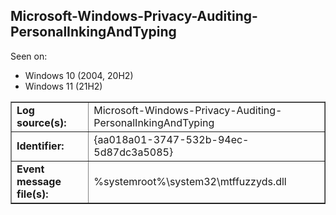 ## Microsoft-Windows-Privacy-Auditing-PersonalInkingAndTyping

Seen on:
* Windows 10 (2004, 20H2)
* Windows 11 (21H2)

<table border="1" class="docutils">
  <tbody>
    <tr>
      <td><b>Log source(s):</b></td>
      <td>Microsoft-Windows-Privacy-Auditing-PersonalInkingAndTyping</td>
    </tr>
    <tr>
      <td><b>Identifier:</b></td>
      <td>{aa018a01-3747-532b-94ec-5d87dc3a5085}</td>
    </tr>
    <tr>
      <td><b>Event message file(s):</b></td>
      <td>%systemroot%\system32\mtffuzzyds.dll</td>
    </tr>
  </tbody>
</table>

&nbsp;

